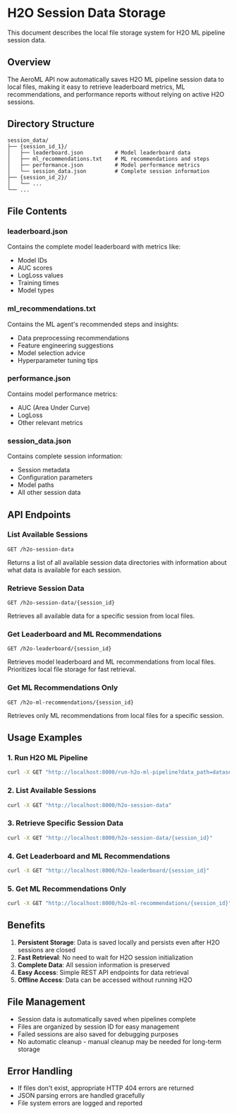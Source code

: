 # H2O Session Data Storage

This document describes the local file storage system for H2O ML pipeline session data.

## Overview

The AeroML API now automatically saves H2O ML pipeline session data to local files, making it easy to retrieve leaderboard metrics, ML recommendations, and performance reports without relying on active H2O sessions.

## Directory Structure

```
session_data/
├── {session_id_1}/
│   ├── leaderboard.json          # Model leaderboard data
│   ├── ml_recommendations.txt    # ML recommendations and steps
│   ├── performance.json          # Model performance metrics
│   └── session_data.json         # Complete session information
├── {session_id_2}/
│   └── ...
└── ...
```

## File Contents

### leaderboard.json
Contains the complete model leaderboard with metrics like:
- Model IDs
- AUC scores
- LogLoss values
- Training times
- Model types

### ml_recommendations.txt
Contains the ML agent's recommended steps and insights:
- Data preprocessing recommendations
- Feature engineering suggestions
- Model selection advice
- Hyperparameter tuning tips

### performance.json
Contains model performance metrics:
- AUC (Area Under Curve)
- LogLoss
- Other relevant metrics

### session_data.json
Contains complete session information:
- Session metadata
- Configuration parameters
- Model paths
- All other session data

## API Endpoints

### List Available Sessions
```
GET /h2o-session-data
```
Returns a list of all available session data directories with information about what data is available for each session.

### Retrieve Session Data
```
GET /h2o-session-data/{session_id}
```
Retrieves all available data for a specific session from local files.

### Get Leaderboard and ML Recommendations
```
GET /h2o-leaderboard/{session_id}
```
Retrieves model leaderboard and ML recommendations from local files. Prioritizes local file storage for fast retrieval.

### Get ML Recommendations Only
```
GET /h2o-ml-recommendations/{session_id}
```
Retrieves only ML recommendations from local files for a specific session.

## Usage Examples

### 1. Run H2O ML Pipeline
```bash
curl -X GET "http://localhost:8000/run-h2o-ml-pipeline?data_path=datasets/churn_data.csv&target_variable=Churn&max_runtime_secs=120&model_name=gpt-4o-mini"
```

### 2. List Available Sessions
```bash
curl -X GET "http://localhost:8000/h2o-session-data"
```

### 3. Retrieve Specific Session Data
```bash
curl -X GET "http://localhost:8000/h2o-session-data/{session_id}"
```

### 4. Get Leaderboard and ML Recommendations
```bash
curl -X GET "http://localhost:8000/h2o-leaderboard/{session_id}"
```

### 5. Get ML Recommendations Only
```bash
curl -X GET "http://localhost:8000/h2o-ml-recommendations/{session_id}"
```

## Benefits

1. **Persistent Storage**: Data is saved locally and persists even after H2O sessions are closed
2. **Fast Retrieval**: No need to wait for H2O session initialization
3. **Complete Data**: All session information is preserved
4. **Easy Access**: Simple REST API endpoints for data retrieval
5. **Offline Access**: Data can be accessed without running H2O

## File Management

- Session data is automatically saved when pipelines complete
- Files are organized by session ID for easy management
- Failed sessions are also saved for debugging purposes
- No automatic cleanup - manual cleanup may be needed for long-term storage

## Error Handling

- If files don't exist, appropriate HTTP 404 errors are returned
- JSON parsing errors are handled gracefully
- File system errors are logged and reported
